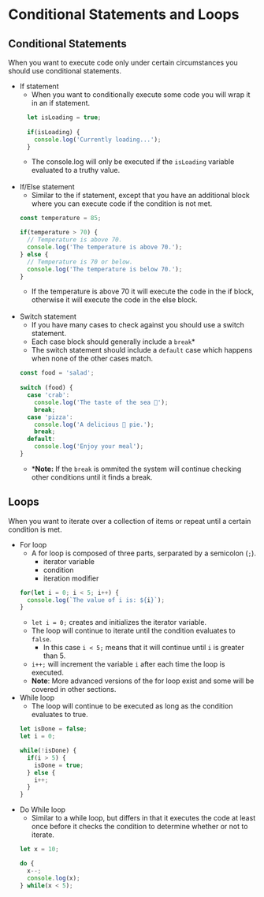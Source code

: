 # Conditional Statements and Loops

## Conditional Statements
When you want to execute code only under certain circumstances you should use conditional statements.
- If statement
  - When you want to conditionally execute some code you will wrap it in an if statement.
  ```javascript
    let isLoading = true;
    
    if(isLoading) {
      console.log('Currently loading...');
    }
  ```
  - The console.log will only be executed if the `isLoading` variable evaluated to a truthy value.
  <br>
- If/Else statement
  - Similar to the if statement, except that you have an additional block where you can execute code if the condition is not met.
  ```javascript
  const temperature = 85;

  if(temperature > 70) {
    // Temperature is above 70.
    console.log('The temperature is above 70.');
  } else {
    // Temperature is 70 or below.
    console.log('The temperature is below 70.');
  }
  ```
  - If the temperature is above 70 it will execute the code in the if block, otherwise it will execute the code in the else block.
  <br>
- Switch statement
  - If you have many cases to check against you should use a switch statement. 
  - Each case block should generally include a `break`*
  - The switch statement should include a `default` case which happens when none of the other cases match.
  ```javascript
  const food = 'salad';
 
  switch (food) {
    case 'crab':
      console.log('The taste of the sea 🦀');
      break;
    case 'pizza':
      console.log('A delicious 🍕 pie.');
      break;
    default:
      console.log('Enjoy your meal');
  }
  ```
  - \***Note:** If the `break` is ommited the system will continue checking other conditions until it finds a break.

## Loops
When you want to iterate over a collection of items or repeat until a certain condition is met.
- For loop
  - A for loop is composed of three parts, serparated by a semicolon (`;`).
    - iterator variable
    - condition
    - iteration modifier
  ```javascript
  for(let i = 0; i < 5; i++) {
    console.log(`The value of i is: ${i}`);
  }
  ```
  - `let i = 0;` creates and initializes the iterator variable.
  - The loop will continue to iterate until the condition evaluates to `false`.
    - In this case `i < 5;` means that it will continue until `i` is greater than 5.
  - `i++;` will increment the variable `i` after each time the loop is executed.
  - **Note**: More advanced versions of the for loop exist and some will be covered in other sections.
- While loop
  - The loop will continue to be executed as long as the condition evaluates to true.
  ```javascript
  let isDone = false;
  let i = 0;

  while(!isDone) {
    if(i > 5) {
      isDone = true;
    } else {
      i++;
    }
  }
  ```
- Do While loop
  - Similar to a while loop, but differs in that it executes the code at least once before it checks the condition to determine whether or not to iterate.
  ```javascript
  let x = 10;

  do {
    x--;
    console.log(x);
  } while(x < 5);
  ```